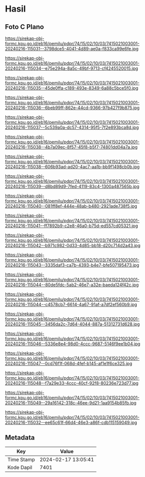 # Hasil

## Foto C Plano

https://sirekap-obj-formc.kpu.go.id/eb16/pemilu/pdpr/74/15/02/10/03/7415021003001-20240216-115031--3798dce5-4041-4d89-ae0a-f833ca99e6fe.jpg

https://sirekap-obj-formc.kpu.go.id/eb16/pemilu/pdpr/74/15/02/10/03/7415021003001-20240216-115034--e75e294a-8a5c-49bf-9713-cf4245520015.jpg

https://sirekap-obj-formc.kpu.go.id/eb16/pemilu/pdpr/74/15/02/10/03/7415021003001-20240216-115035--45de0ffa-c189-493e-8349-6a88c5bce5f0.jpg

https://sirekap-obj-formc.kpu.go.id/eb16/pemilu/pdpr/74/15/02/10/03/7415021003001-20240216-115036--6beb99ff-862e-44cd-9366-97b427f9b875.jpg

https://sirekap-obj-formc.kpu.go.id/eb16/pemilu/pdpr/74/15/02/10/03/7415021003001-20240216-115037--5c539a0a-dc57-4314-95f5-7f2e893bca8d.jpg

https://sirekap-obj-formc.kpu.go.id/eb16/pemilu/pdpr/74/15/02/10/03/7415021003001-20240216-115038--4b7a09ec-8f57-45f8-b5f7-74801dd04a7a.jpg

https://sirekap-obj-formc.kpu.go.id/eb16/pemilu/pdpr/74/15/02/10/03/7415021003001-20240216-115038--606b93ad-ad20-4ac7-aa1b-bb9f1498cb0b.jpg

https://sirekap-obj-formc.kpu.go.id/eb16/pemilu/pdpr/74/15/02/10/03/7415021003001-20240216-115039--d8bd89d9-7fed-4119-83c4-1300a487565b.jpg

https://sirekap-obj-formc.kpu.go.id/eb16/pemilu/pdpr/74/15/02/10/03/7415021003001-20240216-115040--081ff8ef-444e-48ab-b480-2921ade738f5.jpg

https://sirekap-obj-formc.kpu.go.id/eb16/pemilu/pdpr/74/15/02/10/03/7415021003001-20240216-115041--ff7892b9-c2e8-46a0-b75d-ed557cd05321.jpg

https://sirekap-obj-formc.kpu.go.id/eb16/pemilu/pdpr/74/15/02/10/03/7415021003001-20240216-115042--b971c982-0d33-4d85-bb18-d20c714d2a43.jpg

https://sirekap-obj-formc.kpu.go.id/eb16/pemilu/pdpr/74/15/02/10/03/7415021003001-20240216-115043--3335daf3-ca7b-4393-b4e7-bfe507195473.jpg

https://sirekap-obj-formc.kpu.go.id/eb16/pemilu/pdpr/74/15/02/10/03/7415021003001-20240216-115044--80de5fdc-5ab2-46e7-a32e-baeda124f42c.jpg

https://sirekap-obj-formc.kpu.go.id/eb16/pemilu/pdpr/74/15/02/10/03/7415021003001-20240216-115044--c4578cb7-6614-4a67-91af-a7df2ef560b9.jpg

https://sirekap-obj-formc.kpu.go.id/eb16/pemilu/pdpr/74/15/02/10/03/7415021003001-20240216-115045--3456da2c-7d64-4044-887a-51312731d628.jpg

https://sirekap-obj-formc.kpu.go.id/eb16/pemilu/pdpr/74/15/02/10/03/7415021003001-20240216-115046--5336e8e4-98d0-4ccc-9687-5146f9ee1b04.jpg

https://sirekap-obj-formc.kpu.go.id/eb16/pemilu/pdpr/74/15/02/10/03/7415021003001-20240216-115047--0cd76f1f-068d-4fef-b145-af1e1f6ce325.jpg

https://sirekap-obj-formc.kpu.go.id/eb16/pemilu/pdpr/74/15/02/10/03/7415021003001-20240216-115048--f7a29e33-4ccc-40cf-92f8-80236e723d77.jpg

https://sirekap-obj-formc.kpu.go.id/eb16/pemilu/pdpr/74/15/02/10/03/7415021003001-20240216-115049--29a16142-318c-46ee-9d21-1aa9154b85fb.jpg

https://sirekap-obj-formc.kpu.go.id/eb16/pemilu/pdpr/74/15/02/10/03/7415021003001-20240216-115032--ee65c61f-66d4-46e3-a86f-cdb115159049.jpg


## Metadata

| Key        | Value               |
| ---------- | ------------------- |
| Time Stamp | 2024-02-17 13:05:41 |
| Kode Dapil | 7401                |



